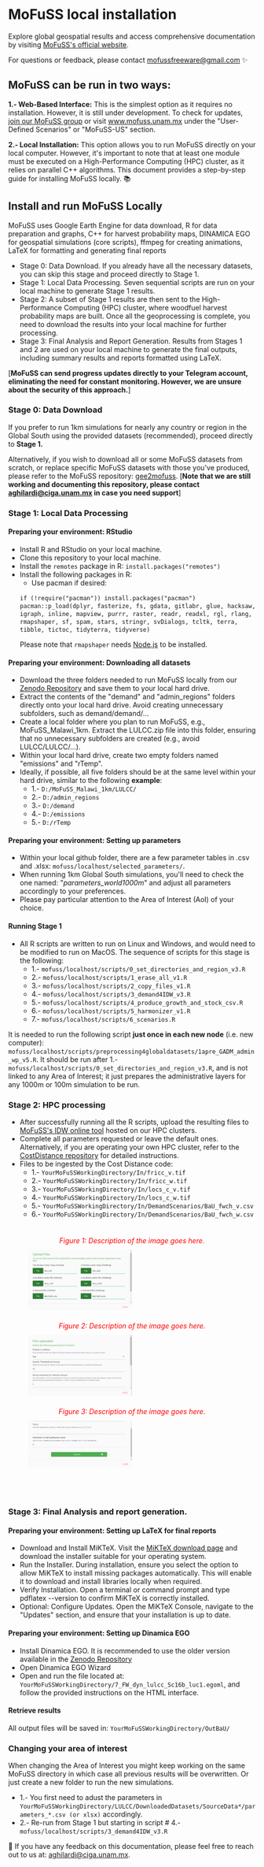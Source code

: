 # MoFuSS local installation

Explore global geospatial results and access comprehensive documentation by visiting [MoFuSS's official website](https://www.mofuss.unam.mx/).

For questions or feedback, please contact mofussfreeware@gmail.com ✨

## MoFuSS can be run in two ways:
**1.- Web-Based Interface:** This is the simplest option as it requires no installation. However, it is still under development. To check for updates, [join our MoFuSS group](groups.google.com/g/mofuss) or visit www.mofuss.unam.mx under the "User-Defined Scenarios" or "MoFuSS-US" section.

**2.- Local Installation:** This option allows you to run MoFuSS directly on your local computer. However, it's important to note that at least one module must be executed on a High-Performance Computing (HPC) cluster, as it relies on parallel C++ algorithms. This document provides a step-by-step guide for installing MoFuSS locally. 📚

## Install and run MoFuSS Locally

MoFuSS uses Google Earth Engine for data download, R for data preparation and graphs, C++ for harvest probability maps, DINAMICA EGO for geospatial simulations (core scripts), ffmpeg for creating animations, LaTeX for formatting and generating final reports

* Stage 0: Data Download. If you already have all the necessary datasets, you can skip this stage and proceed directly to Stage 1.  
* Stage 1: Local Data Processing. Seven sequential scripts are run on your local machine to generate Stage 1 results. 
* Stage 2: A subset of Stage 1 results are then sent to the High-Performance Computing (HPC) cluster, where woodfuel harvest probability maps are built. Once all the geoprocessing is complete, you need to download the results into your local machine for further processing. 
* Stage 3: Final Analysis and Report Generation. Results from Stages 1 and 2 are used on your local machine to generate the final outputs, including summary results and reports formatted using LaTeX.

[**MoFuSS can send progress updates directly to your Telegram account, eliminating the need for constant monitoring. However, we are unsure about the security of this approach.**]

### Stage 0: Data Download

If you prefer to run 1km simulations for nearly any country or region in the Global South using the provided datasets (recommended), proceed directly to **Stage 1.**

Alternatively, if you wish to download all or some MoFuSS datasets from scratch, or replace specific MoFuSS datasets with those you've produced, please refer to the MoFuSS repository: [gee2mofuss](https://github.com/mofuss/gee2mofuss). [**Note that we are still working and documenting this repository, please contact aghilardi@ciga.unam.mx in case you need support**]

### Stage 1: Local Data Processing
#### Preparing your environment: RStudio

* Install R and RStudio on your local machine.
* Clone this repository to your local machine.
* Install the `remotes` package in R: `install.packages("remotes")`
* Install the following packages in R:
    * Use pacman if desired:
    ```
    if (!require("pacman")) install.packages("pacman")
    pacman::p_load(dplyr, fasterize, fs, gdata, gitlabr, glue, hacksaw, igraph, inline, mapview, purrr, raster, readr, readxl, rgl, rlang, rmapshaper, sf, spam, stars, stringr, svDialogs, tcltk, terra, tibble, tictoc, tidyterra, tidyverse)
    ```
    Please note that `rmapshaper` needs [Node.js](https://nodejs.org/) to be installed.
  
#### Preparing your environment: Downloading all datasets

* Download the three folders needed to run MoFuSS locally from our [Zenodo Repository](https://zenodo.org/records/14517562) and save them to your local hard drive.
* Extract the contents of the "demand" and "admin_regions" folders directly onto your local hard drive. Avoid creating unnecessary subfolders, such as demand/demand/...
* Create a local folder where you plan to run MoFuSS, e.g., MoFuSS_Malawi_1km. Extract the LULCC.zip file into this folder, ensuring that no unnecessary subfolders are created (e.g., avoid LULCC/LULCC/...).
* Within your local hard drive, create two empty folders named "emissions" and "rTemp".
* Ideally, if possible, all five folders should be at the same level within your hard drive, similar to the following **example**:
   * 1.- `D:/MoFuSS_Malawi_1km/LULCC/`
   * 2.- `D:/admin_regions`
   * 3.- `D:/demand`
   * 4.- `D:/emissions`
   * 5.- `D:/rTemp`

#### Preparing your environment: Setting up parameters
* Within your local github folder, there are a few parameter tables in .csv and .xlsx: `mofuss/localhost/selected_parameters/`.
* When running 1km Global South simulations, you'll need to check the one named: "_parameters_world1000m_" and adjust all parameters accordingly to your preferences.
* Please pay particular attention to the Area of Interest (AoI) of your choice.

#### Running Stage 1
* All R scripts are written to run on Linux and Windows, and would need to be modified to run on MacOS. The sequence of scripts for this stage is the following:
   * 1.- `mofuss/localhost/scripts/0_set_directories_and_region_v3.R`
   * 2.- `mofuss/localhost/scripts/1_erase_all_v1.R`
   * 3.- `mofuss/localhost/scripts/2_copy_files_v1.R`
   * 4.- `mofuss/localhost/scripts/3_demand4IDW_v3.R`
   * 5.- `mofuss/localhost/scripts/4_produce_growth_and_stock_csv.R`
   * 6.- `mofuss/localhost/scripts/5_harmonizer_v1.R`
   * 7.- `mofuss/localhost/scripts/6_scenarios.R`
 
It is needed to run the following script **just once in each new node** (i.e. new computer): `mofuss/localhost/scripts/preprocessing4globaldatasets/1apre_GADM_admin_wp_v5.R`. It should be run after 1.- `mofuss/localhost/scripts/0_set_directories_and_region_v3.R`, and is not linked to any Area of Interest; it just prepares the administrative layers for any 1000m or 100m simulation to be run. 

### Stage 2: HPC processing
* After successfully running all the R scripts, upload the resulting files to [MoFuSS's IDW online tool](https://www.mofuss.unam.mx/idw/) hosted on our HPC clusters.
* Complete all parameters requested or leave the default ones. Alternatively, if you are operating your own HPC cluster, refer to the [CostDistance repository](https://github.com/mofuss/CostDistance_IDW) for detailed instructions.
* Files to be ingested by the Cost Distance code:
   * 1.- `YourMoFuSSWorkingDirectory/In/fricc_v.tif`
   * 2.- `YourMoFuSSWorkingDirectory/In/fricc_w.tif`
   * 3.- `YourMoFuSSWorkingDirectory/In/locs_c_v.tif`
   * 4.- `YourMoFuSSWorkingDirectory/In/locs_c_w.tif`
   * 5.- `YourMoFuSSWorkingDirectory/In/DemandScenarios/BaU_fwch_v.csv`
   * 6.- `YourMoFuSSWorkingDirectory/In/DemandScenarios/BaU_fwch_w.csv`
<br><br>
<figure style="margin-top:20px; margin-bottom:20px;">
  <figcaption style="font-style:italic; color:red; text-align:center; margin-bottom:10px;">Figure 1: Description of the image goes here.</figcaption>
  <img src="https://github.com/mofuss/mofuss/blob/main/localhost/scripts/LULCC/Wizard_imgs/IDW_upload.PNG" alt="Alt text" style="width:50%;">
</figure>
<figure style="margin-top:20px; margin-bottom:20px;">
  <figcaption style="font-style:italic; color:red; text-align:center; margin-bottom:10px;">Figure 2: Description of the image goes here.</figcaption>
  <img src="https://github.com/mofuss/mofuss/blob/main/localhost/scripts/LULCC/Wizard_imgs/IDW_para1.PNG" alt="Alt text" style="width:50%;">
</figure>
<figure style="margin-top:20px; margin-bottom:20px;">
  <figcaption style="font-style:italic; color:red; text-align:center; margin-bottom:10px;">Figure 3: Description of the image goes here.</figcaption>
  <img src="https://github.com/mofuss/mofuss/blob/main/localhost/scripts/LULCC/Wizard_imgs/IDW_para2.PNG" alt="Alt text" style="width:50%;">
</figure>
<br><br>




### Stage 3: Final Analysis and report generation.
#### Preparing your environment: Setting up LaTeX for final reports
* Download and Install MiKTeX. Visit the [MiKTeX download page](https://miktex.org/download) and download the installer suitable for your operating system.
* Run the Installer. During installation, ensure you select the option to allow MiKTeX to install missing packages automatically. This will enable it to download and install libraries locally when required.
* Verify Installation. Open a terminal or command prompt and type pdflatex --version to confirm MiKTeX is correctly installed.
* Optional: Configure Updates. Open the MiKTeX Console, navigate to the "Updates" section, and ensure that your installation is up to date.

#### Preparing your environment: Setting up Dinamica EGO
* Install Dinamica EGO. It is recommended to use the older version available in the [Zenodo Repository](https://zenodo.org/records/14517562)
* Open Dinamica EGO Wizard
* Open and run the file located at: `YourMoFuSSWorkingDirectory/7_FW_dyn_lulcc_Sc16b_luc1.egoml`, and follow the provided instructions on the HTML interface.

#### Retrieve results
All output files will be saved in: `YourMoFuSSWorkingDirectory/OutBaU/`

### Changing your area of interest
When changing the Area of Interest you might keep working on the same MoFuSS directory in which case all previous results will be overwritten. Or just create a new folder to run the new simulations.
* 1.- You first need to adust the parameters in `YourMoFuSSWorkingDirectory/LULCC/DownloadedDatasets/SourceData*/parameters_*.csv (or xlsx)` accordingly.
* 2.- Re-run from Stage 1 but starting in script # 4.- `mofuss/localhost/scripts/3_demand4IDW_v3.R`

👀 If you have any feedback on this documentation, please feel free to reach out to us at: aghilardi@ciga.unam.mx.
